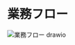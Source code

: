# 業務フロー

![業務フロー drawio](https://github.com/shtk0llq/QuestBoard/assets/119676984/c2aa28a9-8191-4eaa-8c92-cfb00e7c7118)
